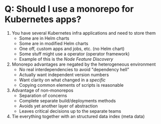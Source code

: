 # Q: Should I use a monorepo for Kubernetes apps?

1. You have several Kubernetes infra applications and need to store them
   * Some are in Helm charts
   * Some are in modified Helm charts
   * One off, custom apps and jobs, etc. (no Helm chart)
   * Some stuff might use a operator (operator framework)
   * Example of this is the *Node Feature Discovery*
1. Monorepo advantages are negated by the heterogeneous environment
   * No real interdependencies to avoid "dependency hell"
   * Actually want independent version numbers
   * Want clarity on what changed in a *specific*
   * Copying common elements of scripts is reasonable
1. Advantage of non-monorepos
   * Separation of concerns
   * Complete separate build/deployments methods
   * Avoids yet another layer of abstraction
   * Leaves critical decisions up to the separate teams
1. Tie everything together with an structured data index (meta data)
